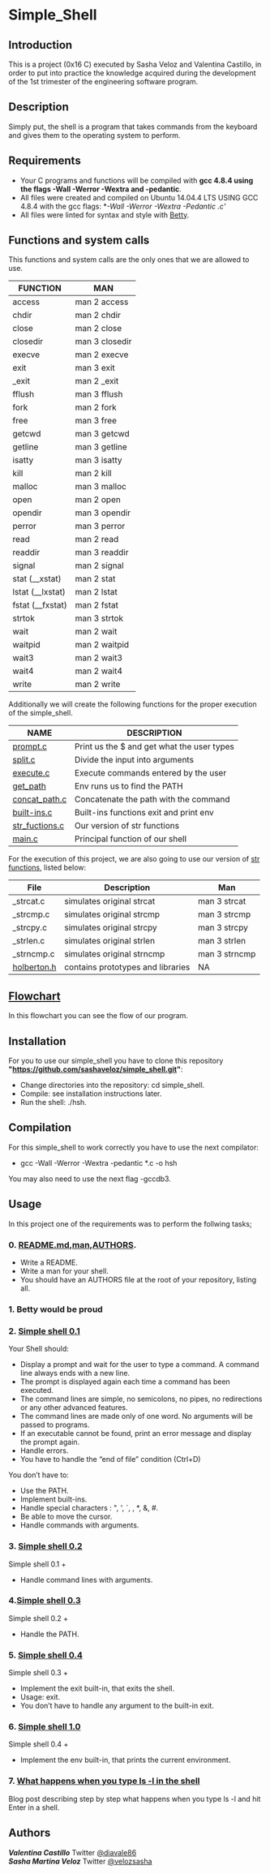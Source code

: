 # Simple_Shell

## Introduction

This is a project (0x16 C) executed by Sasha Veloz and Valentina Castillo, in order to put into practice the
knowledge acquired during the development of the 1st trimester of the engineering software program.

## Description

Simply put, the shell is a program that takes commands from the keyboard and gives them to the operating system to perform.

## Requirements

* Your C programs and functions will be compiled with **gcc 4.8.4 using the flags -Wall -Werror -Wextra and -pedantic**.
* All files were created and compiled on Ubuntu 14.04.4 LTS USING GCC 4.8.4 with the gcc flags: **-Wall -Werror -Wextra -Pedantic *.c'**
* All files were linted for syntax and style with [Betty](https://github.com/holbertonschool/Betty/blob/master/betty-style.pl).

## Functions and system calls

This functions and system calls are the only ones that we are allowed to use.


|FUNCTION| MAN |
|--------|-----|
|access  |man 2 access|
|chdir|man 2 chdir|
|close|man 2 close|
|closedir|man 3 closedir|
|execve|man 2 execve|
|exit|man 3 exit|
| _exit|man 2 _exit|
|fflush|man 3 fflush|
|fork|man 2 fork|
|free|man 3 free|
|getcwd|man 3 getcwd|
|getline|man 3 getline|
|isatty|man 3 isatty|
|kill|man 2 kill|
|malloc|man 3 malloc|
|open|man 2 open|
|opendir|man 3 opendir|
|perror|man 3 perror|
|read|man 2 read|
|readdir|man 3 readdir|
|signal|man 2 signal|
|stat (__xstat)|man 2 stat|
|lstat (__lxstat)|man 2 lstat|
|fstat (__fxstat)|man 2 fstat|
|strtok|man 3 strtok|
|wait|man 2 wait|
|waitpid|man 2 waitpid|
|wait3|man 2 wait3|
|wait4|man 2 wait4|
|write|man 2 write|


Additionally we will create the following functions for the proper execution of the simple_shell.

|NAME|DESCRIPTION|
-----|-----------|
|[prompt.c](https://github.com/sashaveloz/simple_shell/blob/master/prompt.c)|Print us the $ and get what the user types|
|[split.c](https://github.com/sashaveloz/simple_shell/blob/master/split.c)|Divide the input into arguments|
|[execute.c](https://github.com/sashaveloz/simple_shell/blob/master/execute.c)|Execute commands entered by the user|
|[get_path](https://github.com/sashaveloz/simple_shell/blob/master/get_path.c)|Env runs us to find the PATH
|[concat_path.c](https://github.com/sashaveloz/simple_shell/blob/master/concat_path.c)|Concatenate the path with the command|
|[built-ins.c](https://github.com/sashaveloz/simple_shell/blob/master/built-ins.c)|Built-ins functions exit and print env|
|[str_fuctions.c](https://github.com/sashaveloz/simple_shell/blob/master/str_functions.c)|Our version of str functions|
|[main.c](https://github.com/sashaveloz/simple_shell/blob/master/main.c)|Principal function of our shell|

For the execution of this project, we are also going to use our version of [str functions](https://github.com/sashaveloz/simple_shell/blob/master/str_functions.c), listed below:

|File|	   Description| Man|
|--------|------------|--------|
|_strcat.c|simulates original strcat|man 3 strcat|
|_strcmp.c|simulates original strcmp|man 3 strcmp|
|_strcpy.c|simulates original strcpy|man 3 strcpy|
|_strlen.c|simulates original strlen|man 3 strlen|
|_strncmp.c|simulates original strncmp|man 3 strncmp|
|[holberton.h](https://github.com/sashaveloz/simple_shell/blob/master/holberton.h)|contains prototypes and libraries|NA|

## [Flowchart](https://app.diagrams.net/#G1ghh92jjUK03Z4PWrC9xhUt3XwAdscjnw)

In this flowchart you can see the flow of our program.

## Installation

For you to use our simple_shell you have to clone this repository **"https://github.com/sashaveloz/simple_shell.git"**:

* Change directories into the repository: cd simple_shell.
* Compile: see installation instructions later.
* Run the shell: ./hsh.

## Compilation

For this simple_shell to work correctly you have to use the next compilator:

* gcc -Wall -Werror -Wextra -pedantic *.c -o hsh

You may also need to use the next flag -gccdb3. 


## Usage

In this project one of the requirements was to perform the follwing tasks;

### 0. [README.md](https://github.com/sashaveloz/simple_shell/blob/master/README.md),[man](https://github.com/sashaveloz/simple_shell/blob/master/man_1_simple_shell),[AUTHORS](https://github.com/sashaveloz/simple_shell/blob/master/AUTHORS).

* Write a README. 
* Write a man for your shell.
* You should have an AUTHORS file at the root of your repository, listing all.

### 1. Betty would be proud

### 2. [Simple shell 0.1](https://github.com/sashaveloz/simple_shell/blob/master/main.c)

Your Shell should:

* Display a prompt and wait for the user to type a command. A command line always ends with a new line.
* The prompt is displayed again each time a command has been executed.
* The command lines are simple, no semicolons, no pipes, no redirections or any other advanced features.
* The command lines are made only of one word. No arguments will be passed to programs.
* If an executable cannot be found, print an error message and display the prompt again.
* Handle errors.
* You have to handle the “end of file” condition (Ctrl+D)

You don’t have to:

* Use the PATH.
* Implement built-ins.
* Handle special characters : ", ', `, \, *, &, #.
* Be able to move the cursor.
* Handle commands with arguments.

### 3. [Simple shell 0.2](https://github.com/sashaveloz/simple_shell/blob/master/split.c)

Simple shell 0.1 +

* Handle command lines with arguments.

### 4.[Simple shell 0.3](https://github.com/sashaveloz/simple_shell/blob/master/concat_path.c)

Simple shell 0.2 +

* Handle the PATH.

### 5. [Simple shell 0.4](https://github.com/sashaveloz/simple_shell/blob/master/main.c)

Simple shell 0.3 +

* Implement the exit built-in, that exits the shell.
* Usage: exit.
* You don’t have to handle any argument to the built-in exit.

### 6. [Simple shell 1.0](https://github.com/sashaveloz/simple_shell/blob/master/built-ins.c)

Simple shell 0.4 +

* Implement the env built-in, that prints the current environment.

### 7. [What happens when you type ls -l in the shell](https://www.linkedin.com/pulse/what-happens-when-we-type-ls-l-shell-sasha-veloz/?published=t)

Blog post describing step by step what happens when you type ls -l and hit Enter in a shell.  


## Authors

***Valentina Castillo***
Twitter [@diavale86](https://twitter.com/diavale86)  
***Sasha Martina Veloz***
Twitter [@velozsasha](https://twitter.com/velozsasha)
